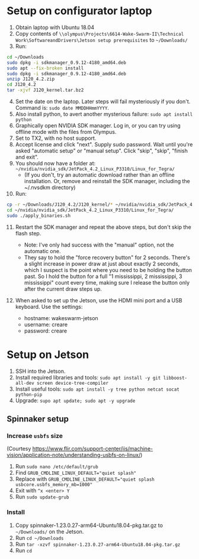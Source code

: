# Setup on configurator laptop

1. Obtain laptop with Ubuntu 18.04
2. Copy contents of `\\olympus\Projects\6614-Wake-Swarm-II\Technical Work\SoftwareandDrivers\Jetson setup prerequisites` to `~/Downloads/`
3. Run:
````bash
cd ~/Downloads
sudo dpkg -i sdkmanager_0.9.12-4180_amd64.deb
sudo apt --fix-broken install
sudo dpkg -i sdkmanager_0.9.12-4180_amd64.deb
unzip J120_4.2.zip
cd J120_4.2
tar -xjvf J120_kernel.tar.bz2
````

4. Set the date on the laptop.  Later steps will fail mysteriously if you don't.  Command is: `sudo date MMDDHHmmYYYY`.
5. Also install python, to avert another mysterious failure: `sudo apt install python`
6. Graphically open NVIDIA SDK manager.  Log in, or you can try using offline mode with the files from Olympus.
7. Set to TX2, with no host support.
8. Accept license and click "next".  Supply sudo password.  Wait until you're asked "automatic setup" or "manual setup".  Click "skip", "skip", "finish and exit".
9. You should now have a folder at:
`~/nvidia/nvidia_sdk/JetPack_4.2_Linux_P3310/Linux_for_Tegra/`
    - (If you don't, try an automatic download rather than an offline installation.  Or, remove and reinstall the SDK manager, including the ~/.nvsdkm directory)
10. Run:
````bash
cp -r ~/Downloads/J120_4.2/J120_kernel/* ~/nvidia/nvidia_sdk/JetPack_4.2_Linux_P3310/Linux_for_Tegra/
cd ~/nvidia/nvidia_sdk/JetPack_4.2_Linux_P3310/Linux_for_Tegra/
sudo ./apply_binaries.sh
````

11. Restart the SDK manager and repeat the above steps, but don't skip the flash step.
    - Note: I've only had success with the "manual" option, not the automatic one.
    - They say to hold the "force recovery button" for 2 seconds.  There's a slight increase in power draw at just about exactly 2 seconds, which I suspect is the point where you need to be holding the button past.  So I hold the button for a full "1 mississippi, 2 mississippi, 3 mississippi" count every time, making sure I release the button only after the current draw steps up.

12. When asked to set up the Jetson, use the HDMI mini port and a USB keyboard.  Use the settings:
    - hostname: wakeswarm-jetson
    - username: creare
    - password: creare

# Setup on Jetson

1. SSH into the Jetson.
2. Install required libraries and tools: `sudo apt install -y git libboost-all-dev screen device-tree-compiler`
3. Install useful tools: `sudo apt install -y tree python netcat socat python-pip`
4. Upgrade: `supo apt update; sudo apt -y upgrade`

## Spinnaker setup

### Increase `usbfs` size
(Courtesy https://www.flir.com/support-center/iis/machine-vision/application-note/understanding-usbfs-on-linux/)

1. Run `sudo nano /etc/default/grub`
2. Find `GRUB_CMDLINE_LINUX_DEFAULT="quiet splash"`
3. Replace with `GRUB_CMDLINE_LINUX_DEFAULT="quiet splash usbcore.usbfs_memory_mb=1000"`
4. Exit with `^x <enter> Y`
4. Run `sudo update-grub`

### Install

1. Copy spinnaker-1.23.0.27-arm64-Ubuntu18.04-pkg.tar.gz to `~/Downloads/` on the Jetson.
2. Run `cd ~/Downloads`
3. Run `tar -xzvf spinnaker-1.23.0.27-arm64-Ubuntu18.04-pkg.tar.gz`
4. Run `cd `
